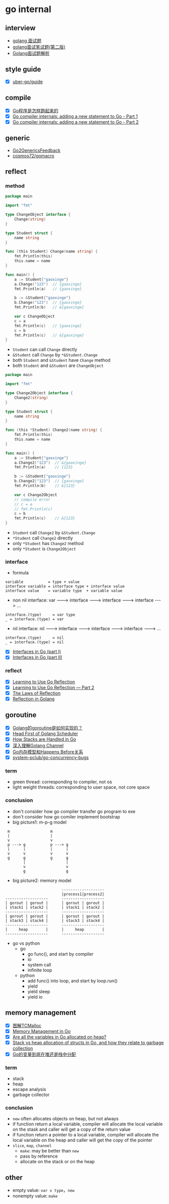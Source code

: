 # go internal

## interview

- [golang 面试题](https://zhuanlan.zhihu.com/p/26972862)
- [golang面试笔试题(第二版)](https://zhuanlan.zhihu.com/p/35058068)
- [Golang面试题解析](https://blog.csdn.net/weiyuefei/article/details/77963810)

## style guide

- [x] [uber-go/guide](https://github.com/uber-go/guide/blob/master/style.md)

## compile

- [x] [Go程序是怎样跑起来的](https://zhuanlan.zhihu.com/p/71993748)
- [x] [Go compiler internals: adding a new statement to Go - Part 1](https://eli.thegreenplace.net/2019/go-compiler-internals-adding-a-new-statement-to-go-part-1/)
- [x] [Go compiler internals: adding a new statement to Go - Part 2](https://eli.thegreenplace.net/2019/go-compiler-internals-adding-a-new-statement-to-go-part-2/)

## generic

- [Go2GenericsFeedback](https://github.com/golang/go/wiki/Go2GenericsFeedback)
- [cosmos72/gomacro](https://github.com/cosmos72/gomacro)

## reflect

### method

```go
package main

import "fmt"

type ChangeObject interface {
	Change(string)
}

type Student struct {
	name string
}

func (this Student) Change(name string) {
	fmt.Println(this)
	this.name = name
}

func main() {
	a := Student{"gaoxinge"}
	a.Change("123")  // {gaoxinge}
	fmt.Println(a)   // {gaoxinge}

	b := &Student{"gaoxinge"}
	b.Change("123")  // {gaoxinge}
	fmt.Println(b)   // &{gaoxinge}

	var c ChangeObject
	c = a
	fmt.Println(c)   // {gaoxinge}
	c = b
	fmt.Println(c)   // &{gaoxinge}
}
```

- `Student` can call `Change` directly
- `&Student` call `Change` by `*&Student.Change`
- both `Student` and `&Student` have `Change` method
- both `Student` and `&Student` are `ChangeObject`

```go
package main

import "fmt"

type Change2Object interface {
	Change2(string)
}

type Student struct {
	name string
}

func (this *Student) Change2(name string) {
	fmt.Println(this)
	this.name = name
}

func main() {
	a := Student{"gaoxinge"}
	a.Change2("123")  // &{gaoxinge}
	fmt.Println(a)    // {123}

	b := &Student{"gaoxinge"}
	b.Change2("123")  // {gaoxinge}
	fmt.Println(b)    // &{123}

	var c Change2Object
	// compile error
	// c = a
	// fmt.Println(c)
	c = b
	fmt.Println(c)    // &{123}
}
```

- `Student` call `Change2` by `&Student.Change`
- `*Student` call `Change2` directly
- only `*Student` has `Change2` method
- only `*Student` is `Change2Object`

### interface

- formula

```
variable           = type + value
interface variable = interface type + interface value
interface value    = variable type  + variable value 
```

- non nil interface: var ---> interface ---> interface ---> interface ---> ...

```
interface.(type)     = var type
_ = interface.(type) = var
```

- nil interface: nil ---> interface ---> interface ---> interface ---> ...

```
interface.(type)     = nil
_ = interface.(type) = nil
```

- [x] [Interfaces in Go (part I)](https://medium.com/golangspec/interfaces-in-go-part-i-4ae53a97479c)
- [x] [Interfaces in Go (part II)](https://medium.com/golangspec/interfaces-in-go-part-ii-d5057ffdb0a6)

### reflect

- [x] [Learning to Use Go Reflection](https://medium.com/capital-one-developers/learning-to-use-go-reflection-822a0aed74b7)
- [x] [Learning to Use Go Reflection — Part 2](https://medium.com/capital-one-developers/learning-to-use-go-reflection-part-2-c91657395066)
- [x] [The Laws of Reflection](https://blog.golang.org/laws-of-reflection)
- [x] [Reflection in Golang](http://blog.ralch.com/tutorial/golang-reflection/)

## goroutine

- [x] [Golang的goroutine是如何实现的？](https://www.zhihu.com/question/20862617)
- [x] [Head First of Golang Scheduler](https://zhuanlan.zhihu.com/p/42057783)
- [x] [How Stacks are Handled in Go](https://blog.cloudflare.com/how-stacks-are-handled-in-go/)
- [x] [深入理解Golang Channel](https://zhuanlan.zhihu.com/p/27917262)
- [x] [Go内存模型和Happens Before关系](https://zhuanlan.zhihu.com/p/29108170)
- [x] [system-pclub/go-concurrency-bugs](https://github.com/system-pclub/go-concurrency-bugs)

### term

- green thread: corresponding to compiler, not os
- light weight threads: corresponding to user space, not core space

### conclusion

- don't consider how go compiler transfer go program to exe
- don't consider how go comiler implement bootstrap
- big picture1: m-p-g model

```
 m                  m
 |                  |
 v                  v
 p ---> g           p ---> g
 |      |           |      |
 v      v           v      v
 g      g           g      g
        |                  |
        v                  v
        g                  g
```

- big picture2: memory model

```
                         -------------------
                         |process1|process2|
-------------------      -------------------
| gorout | gorout |      | gorout | gorout |
| stack1 | stack2 |      | stack1 | stack2 |
-------------------      -------------------
| gorout | gorout |      | gorout | gorout |
| stack3 | stack4 |      | stack3 | stack4 |
-------------------      -------------------
|     heap        |      |     heap        |
-------------------      -------------------
```

- go vs python
  - go
    - go func(), and start by compiler
    - io
    - system call
    - infinite loop
  - python
    - add func() into loop, and start by loop.run()
    - yield
    - yield sleep
    - yield io

## memory management

- [x] [图解TCMalloc](https://zhuanlan.zhihu.com/p/29216091)
- [x] [Memory Management in Go](https://dougrichardson.org/2016/01/23/go-memory-allocations.html)
- [x] [Are all the variables in Go allocated on heap?](https://stackoverflow.com/questions/31786937/are-all-the-variables-in-go-allocated-on-heap)
- [x] [Stack vs heap allocation of structs in Go, and how they relate to garbage collection](https://stackoverflow.com/questions/10866195/stack-vs-heap-allocation-of-structs-in-go-and-how-they-relate-to-garbage-collec)
- [x] [Go的变量到底在堆还是栈中分配](http://www.zenlife.tk/go-allocated-on-heap-or-stack.md)

### term

- stack
- heap
- escape analysis
- garbage collector

### conclusion

- `new` often allocates objects on heap, but not always
- if function return a local variable, compiler will allocate the local variable on the stask and caller will get a copy of the return value
- if function return a pointer to a local variable, compiler will allocate the local variable on the heap and caller will get the copy of the pointer
- `slice`, `map`, `channel`
  - `make`: may be better than `new`
  - pass by reference
  - allocate on the stack or on the heap
  
## other

- empty value: `var x type`，`new`
- nonempty value: `make`